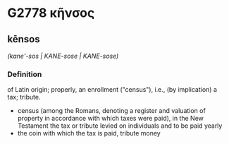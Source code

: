 # G2778 κῆνσος

## kēnsos

_(kane'-sos | KANE-sose | KANE-sose)_

### Definition

of Latin origin; properly, an enrollment ("census"), i.e., (by implication) a tax; tribute.

- census (among the Romans, denoting a register and valuation of property in accordance with which taxes were paid), in the New Testament the tax or tribute levied on individuals and to be paid yearly
- the coin with which the tax is paid, tribute money

